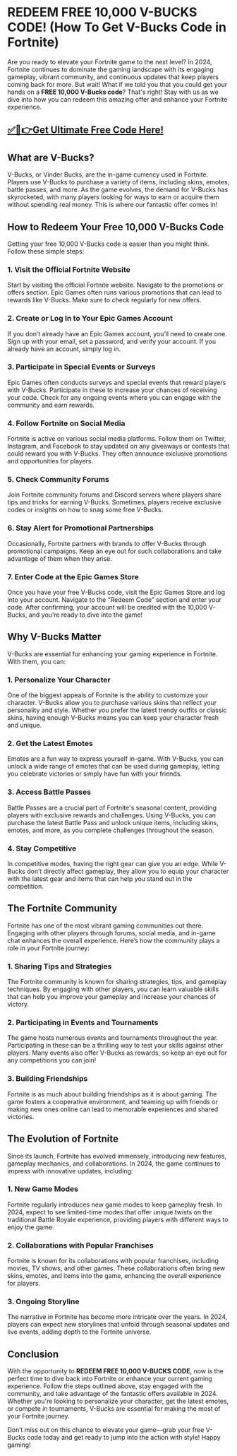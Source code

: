 # REDEEM FREE 10,000 V-BUCKS CODE! (How To Get V-Bucks Code in Fortnite)

Are you ready to elevate your Fortnite game to the next level? In 2024, Fortnite continues to dominate the gaming landscape with its engaging gameplay, vibrant community, and continuous updates that keep players coming back for more. But wait! What if we told you that you could get your hands on a **FREE 10,000 V-Bucks code**? That's right! Stay with us as we dive into how you can redeem this amazing offer and enhance your Fortnite experience.

## [✅🔴👉Get Ultimate Free Code Here!](https://mrlyons.online/giftcards/)

## What are V-Bucks?

V-Bucks, or Vinder Bucks, are the in-game currency used in Fortnite. Players use V-Bucks to purchase a variety of items, including skins, emotes, battle passes, and more. As the game evolves, the demand for V-Bucks has skyrocketed, with many players looking for ways to earn or acquire them without spending real money. This is where our fantastic offer comes in!

## How to Redeem Your Free 10,000 V-Bucks Code

Getting your free 10,000 V-Bucks code is easier than you might think. Follow these simple steps:

### 1. Visit the Official Fortnite Website

Start by visiting the official Fortnite website. Navigate to the promotions or offers section. Epic Games often runs various promotions that can lead to rewards like V-Bucks. Make sure to check regularly for new offers.

### 2. Create or Log In to Your Epic Games Account

If you don’t already have an Epic Games account, you’ll need to create one. Sign up with your email, set a password, and verify your account. If you already have an account, simply log in.

### 3. Participate in Special Events or Surveys

Epic Games often conducts surveys and special events that reward players with V-Bucks. Participate in these to increase your chances of receiving your code. Check for any ongoing events where you can engage with the community and earn rewards.

### 4. Follow Fortnite on Social Media

Fortnite is active on various social media platforms. Follow them on Twitter, Instagram, and Facebook to stay updated on any giveaways or contests that could reward you with V-Bucks. They often announce exclusive promotions and opportunities for players.

### 5. Check Community Forums

Join Fortnite community forums and Discord servers where players share tips and tricks for earning V-Bucks. Sometimes, players receive exclusive codes or insights on how to snag some free V-Bucks.

### 6. Stay Alert for Promotional Partnerships

Occasionally, Fortnite partners with brands to offer V-Bucks through promotional campaigns. Keep an eye out for such collaborations and take advantage of them when they arise.

### 7. Enter Code at the Epic Games Store

Once you have your free V-Bucks code, visit the Epic Games Store and log into your account. Navigate to the “Redeem Code” section and enter your code. After confirming, your account will be credited with the 10,000 V-Bucks, and you’re ready to dive into the game!

## Why V-Bucks Matter

V-Bucks are essential for enhancing your gaming experience in Fortnite. With them, you can:

### 1. Personalize Your Character

One of the biggest appeals of Fortnite is the ability to customize your character. V-Bucks allow you to purchase various skins that reflect your personality and style. Whether you prefer the latest trendy outfits or classic skins, having enough V-Bucks means you can keep your character fresh and unique.

### 2. Get the Latest Emotes

Emotes are a fun way to express yourself in-game. With V-Bucks, you can unlock a wide range of emotes that can be used during gameplay, letting you celebrate victories or simply have fun with your friends.

### 3. Access Battle Passes

Battle Passes are a crucial part of Fortnite's seasonal content, providing players with exclusive rewards and challenges. Using V-Bucks, you can purchase the latest Battle Pass and unlock unique items, including skins, emotes, and more, as you complete challenges throughout the season.

### 4. Stay Competitive

In competitive modes, having the right gear can give you an edge. While V-Bucks don’t directly affect gameplay, they allow you to equip your character with the latest gear and items that can help you stand out in the competition.

## The Fortnite Community

Fortnite has one of the most vibrant gaming communities out there. Engaging with other players through forums, social media, and in-game chat enhances the overall experience. Here’s how the community plays a role in your Fortnite journey:

### 1. Sharing Tips and Strategies

The Fortnite community is known for sharing strategies, tips, and gameplay techniques. By engaging with other players, you can learn valuable skills that can help you improve your gameplay and increase your chances of victory.

### 2. Participating in Events and Tournaments

The game hosts numerous events and tournaments throughout the year. Participating in these can be a thrilling way to test your skills against other players. Many events also offer V-Bucks as rewards, so keep an eye out for any competitions you can join!

### 3. Building Friendships

Fortnite is as much about building friendships as it is about gaming. The game fosters a cooperative environment, and teaming up with friends or making new ones online can lead to memorable experiences and shared victories.

## The Evolution of Fortnite

Since its launch, Fortnite has evolved immensely, introducing new features, gameplay mechanics, and collaborations. In 2024, the game continues to impress with innovative updates, including:

### 1. New Game Modes

Fortnite regularly introduces new game modes to keep gameplay fresh. In 2024, expect to see limited-time modes that offer unique twists on the traditional Battle Royale experience, providing players with different ways to enjoy the game.

### 2. Collaborations with Popular Franchises

Fortnite is known for its collaborations with popular franchises, including movies, TV shows, and other games. These collaborations often bring new skins, emotes, and items into the game, enhancing the overall experience for players.

### 3. Ongoing Storyline

The narrative in Fortnite has become more intricate over the years. In 2024, players can expect new storylines that unfold through seasonal updates and live events, adding depth to the Fortnite universe.

## Conclusion

With the opportunity to **REDEEM FREE 10,000 V-BUCKS CODE**, now is the perfect time to dive back into Fortnite or enhance your current gaming experience. Follow the steps outlined above, stay engaged with the community, and take advantage of the fantastic offers available in 2024. Whether you're looking to personalize your character, get the latest emotes, or compete in tournaments, V-Bucks are essential for making the most of your Fortnite journey. 

Don’t miss out on this chance to elevate your game—grab your free V-Bucks code today and get ready to jump into the action with style! Happy gaming!
